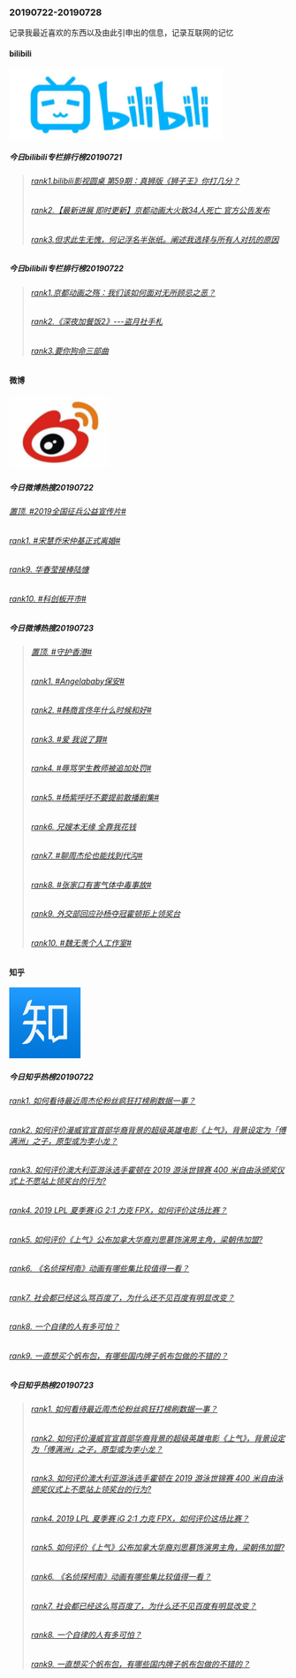 ### 20190722-20190728
记录我最近喜欢的东西以及由此引申出的信息，记录互联网的记忆
#### bilibili
![bilibili](https://github.com/linyang23/hello-world/blob/master/images/bilibili.png)
##### 今日bilibili专栏排行榜20190721
>###### [rank1.bilibili影视圆桌 第59期：真狮版《狮子王》你打几分？](https://www.bilibili.com/read/cv3114243)
>###### [rank2.【最新进展 即时更新】京都动画大火致34人死亡 官方公告发布](https://www.bilibili.com/read/cv3101219)
>###### [rank3.但求此生无愧，何记浮名半张纸。阐述我选择与所有人对抗的原因](https://www.bilibili.com/read/cv3128995)
##### 今日bilibili专栏排行榜20190722
>###### [rank1.京都动画之殇：我们该如何面对无所顾忌之恶？](https://www.bilibili.com/read/cv3122108)
>###### [rank2.《深夜加餐饭2》---盗月社手札](https://www.bilibili.com/read/cv3135111)
>###### [rank3.要你狗命三部曲](https://www.bilibili.com/read/cv3129945)
#### 微博
![微博](https://github.com/linyang23/hello-world/blob/master/images/weibo.png)
##### 今日微博热搜20190722
###### [置顶.  #2019全国征兵公益宣传片#](https://s.weibo.com/weibo?q=%232019%E5%85%A8%E5%9B%BD%E5%BE%81%E5%85%B5%E5%85%AC%E7%9B%8A%E5%AE%A3%E4%BC%A0%E7%89%87%23&Refer=new_time)
###### [rank1.  #宋慧乔宋仲基正式离婚#](https://s.weibo.com/weibo?q=%23%E5%AE%8B%E6%85%A7%E4%B9%94%E5%AE%8B%E4%BB%B2%E5%9F%BA%E6%AD%A3%E5%BC%8F%E7%A6%BB%E5%A9%9A%23&Refer=top)
###### [rank9.	华春莹接棒陆慷](https://s.weibo.com/weibo?q=%E5%8D%8E%E6%98%A5%E8%8E%B9%E6%8E%A5%E6%A3%92%E9%99%86%E6%85%B7&Refer=top)
###### [rank10.	#科创板开市#](https://s.weibo.com/weibo?q=%23%E7%A7%91%E5%88%9B%E6%9D%BF%E5%BC%80%E5%B8%82%23&Refer=top)
##### 今日微博热搜20190723
>###### [置顶.  #守护香港#](https://s.weibo.com/weibo?q=%23%E5%AE%88%E6%8A%A4%E9%A6%99%E6%B8%AF%23&Refer=new_time)
>###### [rank1.  #Angelababy保安#](https://s.weibo.com/weibo?q=%23Angelababy%E4%BF%9D%E5%AE%89%23&Refer=top)
>###### [rank2.  #韩商言佟年什么时候和好#](https://s.weibo.com/weibo?q=%23%E9%9F%A9%E5%95%86%E8%A8%80%E4%BD%9F%E5%B9%B4%E4%BB%80%E4%B9%88%E6%97%B6%E5%80%99%E5%92%8C%E5%A5%BD%23&Refer=top)
>###### [rank3.	#爱 我说了算#](https://s.weibo.com/weibo?q=%23%E7%88%B1%20%E6%88%91%E8%AF%B4%E4%BA%86%E7%AE%97%23&topic_ad=1&Refer=top)
>###### [rank4.	#辱骂学生教师被追加处罚#](https://s.weibo.com/weibo?q=%23%E8%BE%B1%E9%AA%82%E5%AD%A6%E7%94%9F%E6%95%99%E5%B8%88%E8%A2%AB%E8%BF%BD%E5%8A%A0%E5%A4%84%E7%BD%9A%23&Refer=top)
>###### [rank5.	#杨紫呼吁不要提前散播剧集#](https://s.weibo.com/weibo?q=%23%E6%9D%A8%E7%B4%AB%E5%91%BC%E5%90%81%E4%B8%8D%E8%A6%81%E6%8F%90%E5%89%8D%E6%95%A3%E6%92%AD%E5%89%A7%E9%9B%86%23&Refer=top)
>###### [rank6.	兄嫂本无缘 全靠我花钱](https://s.weibo.com/weibo?q=%E5%85%84%E5%AB%82%E6%9C%AC%E6%97%A0%E7%BC%98%20%E5%85%A8%E9%9D%A0%E6%88%91%E8%8A%B1%E9%92%B1&Refer=top)
>###### [rank7.	#聊周杰伦也能找到代沟#](https://s.weibo.com/weibo?q=%23%E8%81%8A%E5%91%A8%E6%9D%B0%E4%BC%A6%E4%B9%9F%E8%83%BD%E6%89%BE%E5%88%B0%E4%BB%A3%E6%B2%9F%23&Refer=top)
>###### [rank8.	#张家口有害气体中毒事故#](https://s.weibo.com/weibo?q=%23%E5%BC%A0%E5%AE%B6%E5%8F%A3%E6%9C%89%E5%AE%B3%E6%B0%94%E4%BD%93%E4%B8%AD%E6%AF%92%E4%BA%8B%E6%95%85%23&Refer=top)
>###### [rank9.	外交部回应孙杨夺冠霍顿拒上领奖台](https://s.weibo.com/weibo?q=%E5%A4%96%E4%BA%A4%E9%83%A8%E5%9B%9E%E5%BA%94%E5%AD%99%E6%9D%A8%E5%A4%BA%E5%86%A0%E9%9C%8D%E9%A1%BF%E6%8B%92%E4%B8%8A%E9%A2%86%E5%A5%96%E5%8F%B0&Refer=top)
>###### [rank10.	#魏无羡个人工作室#](https://s.weibo.com/weibo?q=%23%E9%AD%8F%E6%97%A0%E7%BE%A1%E4%B8%AA%E4%BA%BA%E5%B7%A5%E4%BD%9C%E5%AE%A4%23&Refer=top)
#### 知乎
![知乎](https://github.com/linyang23/hello-world/blob/master/images/zhihu.png)
##### 今日知乎热榜20190722
###### [rank1.	如何看待最近周杰伦粉丝疯狂打榜刷数据一事？](https://www.zhihu.com/question/335709559)
###### [rank2.	如何评价漫威官宣首部华裔背景的超级英雄电影《上气》，背景设定为「傅满洲」之子，原型或为李小龙？](https://www.zhihu.com/question/304635773)
###### [rank3.	如何评价澳大利亚游泳选手霍顿在 2019 游泳世锦赛 400 米自由泳颁奖仪式上不愿站上领奖台的行为?](https://www.zhihu.com/question/336136264)
###### [rank4.	2019 LPL 夏季赛 iG 2:1 力克 FPX，如何评价这场比赛？](https://www.zhihu.com/question/336145355)
###### [rank5.	如何评价《上气》公布加拿大华裔刘思慕饰演男主角，梁朝伟加盟?](https://www.zhihu.com/question/336035791)
###### [rank6.	《名侦探柯南》动画有哪些集比较值得一看？](https://www.zhihu.com/question/301668691)
###### [rank7.	社会都已经这么骂百度了，为什么还不见百度有明显改变？](https://www.zhihu.com/question/335624180)
###### [rank8.	一个自律的人有多可怕？](https://www.zhihu.com/question/304924099)
###### [rank9.	一直想买个帆布包，有哪些国内牌子帆布包做的不错的？](https://www.zhihu.com/question/35686669)
##### 今日知乎热榜20190723
>###### [rank1.	如何看待最近周杰伦粉丝疯狂打榜刷数据一事？](https://www.zhihu.com/question/335709559)
>###### [rank2.	如何评价漫威官宣首部华裔背景的超级英雄电影《上气》，背景设定为「傅满洲」之子，原型或为李小龙？](https://www.zhihu.com/question/304635773)
>###### [rank3.	如何评价澳大利亚游泳选手霍顿在 2019 游泳世锦赛 400 米自由泳颁奖仪式上不愿站上领奖台的行为?](https://www.zhihu.com/question/336136264)
>###### [rank4.	2019 LPL 夏季赛 iG 2:1 力克 FPX，如何评价这场比赛？](https://www.zhihu.com/question/336145355)
>###### [rank5.	如何评价《上气》公布加拿大华裔刘思慕饰演男主角，梁朝伟加盟?](https://www.zhihu.com/question/336035791)
>###### [rank6.	《名侦探柯南》动画有哪些集比较值得一看？](https://www.zhihu.com/question/301668691)
>###### [rank7.	社会都已经这么骂百度了，为什么还不见百度有明显改变？](https://www.zhihu.com/question/335624180)
>###### [rank8.	一个自律的人有多可怕？](https://www.zhihu.com/question/304924099)
>###### [rank9.	一直想买个帆布包，有哪些国内牌子帆布包做的不错的？](https://www.zhihu.com/question/35686669)
